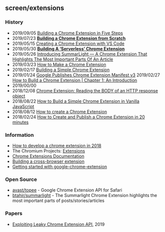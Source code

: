 ## screen/extensions

### History
- 2019/09/05 [Building a Chrome Extension in Five Steps](https://dzone.com/articles/building-a-chrome-extension-in-5-steps)
- 2019/07/23 [**Building a Chrome Extension from Scratch**](https://blog.thousandeyes.com/building-chrome-extension-from-scratch/)
- 2019/05/15 [Creating a Chrome Extension with VS Code](https://blog.verslu.is/development/chrome-extension-vs-code/)
- 2019/05/30 [**Building A ‘Serverless’ Chrome Extension**](https://towardsdatascience.com/building-a-serverless-chrome-extension-f684740e1ffc)
- 2019/05/26 [Introducing SummarLight — A Chrome Extension That Highlights The Most Important Parts Of An Article](https://medium.com/@btahir/introducing-summary-light-a-chrome-extension-that-highlights-the-most-important-parts-of-an-1666e10411a8)
- 2019/03/23 [How to Make a Chrome Extension](https://thoughtbot.com/blog/how-to-make-a-chrome-extension)
- 2019/02/17 [Building a Simple Chrome Extension](https://dev.to/michaeldscherr/building-a-simple-chrome-extension-1mal)
- 2019/01/24 [Google Publishes Chrome Extension Manifest v3](https://www.programmableweb.com/news/google-publishes-chrome-extension-manifest-v3/brief/2019/01/24)
2019/02/27 [How to Build a Chrome Extension | Chapter 1: An Introduction](https://heptagon.in/2019/02/27/how-to-build-a-chrome-extension-introduction/)
- 2019/00/00
- 2018/12/08 [Chrome Extension: Reading the BODY of an HTTP response object](https://medium.com/better-programming/chrome-extension-intercepting-and-reading-the-body-of-http-requests-dd9ebdf2348b)
- 2018/08/22 [How to Build a Simple Chrome Extension in Vanilla JavaScript](https://medium.com/javascript-in-plain-english/https-medium-com-javascript-in-plain-english-how-to-build-a-simple-chrome-extension-in-vanilla-javascript-e52b2994aeeb)
- 2018/08/12 [How to create a Chrome Extension](https://www.freecodecamp.org/news/how-to-create-a-chrome-extension-part-1-ad2a3a77541/)
- 2018/02/24 [How to Create and Publish a Chrome Extension in 20 minutes](https://www.freecodecamp.org/news/how-to-create-and-publish-a-chrome-extension-in-20-minutes-6dc8395d7153/)


### Information
- [How to develop a chrome extension in 2018](https://usersnap.com/blog/develop-chrome-extension/)
- The Chromium Projects: [Extensions](https://dev.chromium.org/developers/design-documents/extensions)
- [Chrome Extensions Documentation](https://developer.chrome.com/extensions)
- [Building a cross-browser extension](https://developer.mozilla.org/en-US/docs/Mozilla/Add-ons/WebExtensions/Build_a_cross_browser_extension)
- [Getting started with google-chrome-extension](https://riptutorial.com/en/google-chrome-extension)


### Open Source
- [avast/topee](https://github.com/avast/topee) - Google Chrome Extension API for Safari
- [btahir/summarlight](https://github.com/btahir/summarlight) - The Summarlight Chrome Extension highlights the most important parts of posts/stories/articles


### Papers
- [Exploiting Leaky Chrome Extension API](https://courses.csail.mit.edu/6.857/2019/project/10-Oh-Chen-Ding-Guo.pdf), 2019




